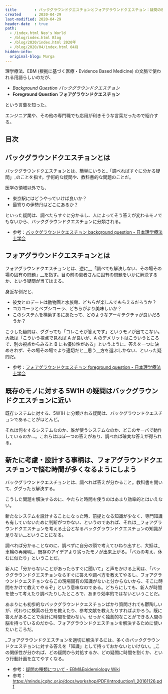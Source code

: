 ```yaml
---
title        : バックグラウンドクエスチョンとフォアグラウンドクエスチョン：疑問の種類を分類して対処する
created      : 2020-04-29
last-modified: 2020-04-29
header-date  : true
path:
  - /index.html Neo's World
  - /blog/index.html Blog
  - /blog/2020/index.html 2020年
  - /blog/2020/04/index.html 04月
hidden-info:
  original-blog: Murga
---
```


理学療法、EBM (根拠に基づく医療・Evidence Based Medicine) の文脈で使われる用語らしいのだが、

- _Background Question バックグラウンドクエスチョン_
- __Foreground Question フォアグラウンドクエスチョン__

という言葉を知った。

エンジニア業や、その他の専門職でも応用が利きそうな言葉だったので紹介する。

## 目次

## バックグラウンドクエスチョンとは

バックグラウンドクエスチョンとは、簡単にいうと_「調べればすぐに分かる疑問」_のことを指す。学術的な疑問や、教科書的な問題のことだ。

医学の領域以外でも、

- 東京駅にはどうやっていけば良いか？
- 最寄りの伊勢丹はどこにあるか？

といった疑問は、調べたらすぐに分かるし、人によってそう答えが変わるモノでもないから、バックグラウンドクエスチョンに分類される。

- 参考：[バックグラウンドクエスチョン background question - 日本理学療法士学会](http://jspt.japanpt.or.jp/ebpt_glossary/background-question.html)

## フォアグラウンドクエスチョンとは

フォアグラウンドクエスチョンとは、逆に__「調べても解決しない、その場その場の固有の問題」__を指す。目の前の患者さんに固有の問題をいかに解決するか、という疑問が当てはまる。

身近な例だと、

- 彼女とのデートは動物園と水族館、どちらが楽しんでもらえるだろうか？
- コカコーラとペプシコーラ、どちらがより美味しいか？
- このシステムを構築するにあたって、どのようなアーキテクチャが良いだろうか？

こうした疑問は、ググっても「コレこそが答えです」というモノが出てこない。大抵は「こういう視点で見れば A が良いが、A のデメリットはこういうところで、別の視点からみると B にも優位性がある」というように、答えを一つに決めきれず、その場その場でより適切だと__思う__方を選ぶしかない、といった疑問だ。

- 参考：[フォアグラウンドクエスチョン foreground question - 日本理学療法士学会](http://jspt.japanpt.or.jp/ebpt_glossary/foreground-question.html)

## 既存のモノに対する 5W1H の疑問はバックグラウンドクエスチョンに近い

既存システムに対する、5W1H に分類される疑問は、バックグラウンドクエスチョンであることがほとんど。

それは何をするシステムなのか、誰が使うシステムなのか、どこのサーバで動作しているのか…。これらはほぼ一つの答えがあり、調べれば確実な答えが得られる。

## 新たに考慮・設計する事柄は、フォアグラウンドクエスチョンで悩む時間が多くなるようにしよう

バックグラウンドクエスチョンとは、調べれば答えが分かること。教科書を開いて、ググったら解決する。

こうした問題を解決するのに、やたらと時間を使うのはあまり効率的とはいえない。

新たなシステムを設計することになった時、前提となる知識が少なく、専門知識も有していないために判断がつかない、というのであれば、それは__フォアグラウンドクエスチョンを考える土台となるバックグラウンドクエスチョンの知識が足りない__ということになる。

調べれば分かることなのに、調べずに自分の頭で考えてひねり出すと、大抵は_車輪の再発明_、既存のアイデアより劣ったモノが出来上がる。「バカの考え、休むに似たり」ということだ。

新人に「分からないことがあったらすぐに聞いて」と声をかける上司は、「バックグラウンドクエスチョンならすぐに答えや調べ方を教えてやるし、フォアグラウンドクエスチョンならこの現場固有の知識がないと分からないから、そこに時間をかけて教えてやるぞ」という意味なのである。どちらにしても、新人が時間を使って考えたり調べたりしたところで、あまり効率的ではないということだ。

あまりにも初歩的なバックグラウンドクエスチョンばかり質問されても鬱陶しいが、代わりに検索の仕方を教えたり、参考文献を教えたりすればよかろう。既に答えがあることで余計に時間を使わない。せっかく独創的なことができる人間の脳を持っているのだから、フォアグラウンドクエスチョンを解決するために使いたいところだ。

_フォアグラウンドクエスチョンを適切に解決するには、多くのバックグラウンドクエスチョンに対する答えを「知識」として持っておかないといけない。_この関係性が分かれば、どの疑問から対処するか、どの疑問に時間を割くか、という行動計画を立てやすくなる。

- 参考：[疑問の種類について - EBM&Epidemiology Wiki](https://wikiwiki.jp/nobukinkin/%E7%96%91%E5%95%8F%E3%81%AE%E7%A8%AE%E9%A1%9E%E3%81%AB%E3%81%A4%E3%81%84%E3%81%A6)
- 参考：<https://minds.jcqhc.or.jp/docs/workshop/PDF/Introduction1_20161126.pdf>
